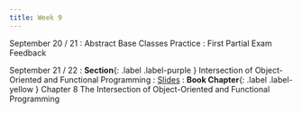 ```yaml
---
title: Week 9
---
```


September 20 / 21
: Abstract Base Classes Practice
: First Partial Exam Feedback

September 21 / 22
: **Section**{: .label .label-purple } Intersection of Object-Oriented and Functional Programming
  : [Slides]()
: **Book Chapter**{: .label .label-yellow } Chapter 8 The Intersection of Object-Oriented and Functional Programming
